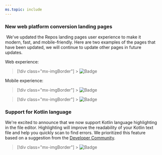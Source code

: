 ```yaml
---
ms.topic: include
---
```


### New web platform conversion landing pages

​
We've updated the Repos landing pages user experience to make it modern, fast, and mobile-friendly. Here are two examples of the pages that have been updated, we will continue to update other pages in future updates.

Web experience:

> [!div class="mx-imgBorder"] > ![Badge](../../media/162_11.png)

Mobile experience:

> [!div class="mx-imgBorder"] > ![Badge](../../media/162_12.png)

> [!div class="mx-imgBorder"] > ![Badge](../../media/162_13.png)

### Support for Kotlin language

We're excited to announce that we now support Kotlin language highlighting in the file editor. Highlighting will improve the readability of your Kotlin text file and help you quickly scan to find errors. We prioritized this feature based on a suggestion from the [Developer Community](https://developercommunity.visualstudio.com/idea/365651/kotlin-language-highlighting-support.html).

> [!div class="mx-imgBorder"] > ![Badge](../../media/162_16.png)
